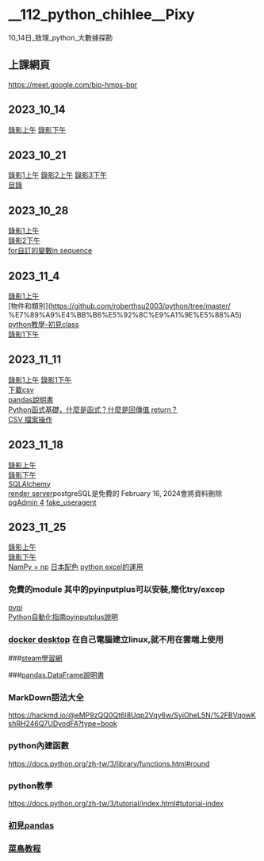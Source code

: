 # __112_python_chihlee__Pixy
10_14日_致理_python_大數據探勘
## 上課網頁
https://meet.google.com/bio-hmps-bpr

## 2023_10_14
[錄影上午](https://www.youtube.com/watch?v=YWTf5MMuTlY)
[錄影下午](https://www.youtube.com/watch?v=ywgZoFSFy6o)

## 2023_10_21
[錄影1上午](https://www.youtube.com/watch?v=mTQnQarFk0c)
[錄影2上午](https://www.youtube.com/watch?v=_D8jTDrcVkk)
[錄影3下午](https://www.youtube.com/watch?v=xilBp4OW_S4)  
[目錄](https://github.com/roberthsu2003/python/tree/master/%E6%A2%9D%E4%BB%B6%E5%88%86%E6%9E%90)

## 2023_10_28
[錄影1上午](https://www.youtube.com/watch?v=OmaI3Lk14xs)  
[錄影2下午](https://www.youtube.com/watch?v=bPO4ogiVKmE)  
[for自訂的變數in sequence](https://docs.python.org/zh-tw/3/library/stdtypes.html#range)

## 2023_11_4
[錄影1上午](https://www.youtube.com/watch?v=FNED5Xou-HU)  
[物件和類別](https://github.com/roberthsu2003/python/tree/master/ 
 %E7%89%A9%E4%BB%B6%E5%92%8C%E9%A1%9E%E5%88%A5)  
[python教學-初見class](https://docs.python.org/zh-tw/3/tutorial/classes.html#a-first-look-at-classes)  
[錄影1下午](https://www.youtube.com/watch?v=6bIXI2lhDu0)

## 2023_11_11
[錄影1上午](https://www.youtube.com/watch?v=zcbPtg75KcE)
[錄影1下午](https://www.youtube.com/watch?v=z5NiuQoStRc)  
[下載csv](https://github.com/roberthsu2003/python/tree/master/%E6%AA%94%E6%A1%88%E5%AD%98%E5%8F%96)  
[pandas說明書](https://pandas.pydata.org/docs/reference/index.html#api)  
[Python函式基礎，什麼是函式？什麼是回傳值 return？](https://alvis.tw/blog/python-function/)  
[CSV 檔案操作](https://steam.oxxostudio.tw/category/python/library/csv.html)

## 2023_11_18
[錄影上午](https://www.youtube.com/watch?v=-K0lWABQmG4)  
[錄影下午](https://www.youtube.com/watch?v=moTldRcI0ao)  
[SQLAlchemy](https://pypi.org/project/SQLAlchemy/)  
[render server](https://dashboard.render.com/)postgreSQL是免費的 February 16, 2024會將資料刪除  
[pgAdmin 4](https://www.pgadmin.org/download/pgadmin-4-windows/)
[fake_useragent](https://pypi.org/project/fake-useragent/)

## 2023_11_25
[錄影上午](https://www.youtube.com/watch?v=vfnO7daQFgw)  
[錄影下午](https://www.youtube.com/watch?v=vNmORGaGJcg)  
[NamPy = np](https://github.com/roberthsu2003/PythonForDataAnalysis/blob/master/Numpy%E5%BB%BA%E7%AB%8B%E8%88%87%E8%A8%88%E7%AE%97/README.ipynb)
[日本配色](https://nipponcolors.com/#wakatake)
[python excel的運用](https://github.com/roberthsu2003/python/tree/master/%E8%99%95%E7%90%86excel)


### 免費的module  其中的pyinputplus可以安裝,簡化try/excep
[pypi](https://pypi.org/)  
[Python自動化指南pyinputplus說明](https://cloud.tencent.com/developer/article/2257365)

### [docker desktop](https://www.docker.com/products/docker-desktop/) 在自己電腦建立linux,就不用在雲端上使用

###[steam學習網](https://steam.oxxostudio.tw/category/python/basic/loop.html)

###[pandas.DataFrame說明書](https://pandas.pydata.org/docs/reference/api/pandas.DataFrame.html)

### MarkDown語法大全
https://hackmd.io/@eMP9zQQ0Qt6I8Uqp2Vqy6w/SyiOheL5N/%2FBVqowKshRH246Q7UDyodFA?type=book

### python內建函數
https://docs.python.org/zh-tw/3/library/functions.html#round

### python教學
https://docs.python.org/zh-tw/3/tutorial/index.html#tutorial-index


### [初見pandas](https://github.com/roberthsu2003/PythonForDataAnalysis/blob/master/%E5%88%9D%E8%A6%8Bpandas/README.ipynb)

### [菜鳥教程](https://www.runoob.com/python/python-files-io.html)
